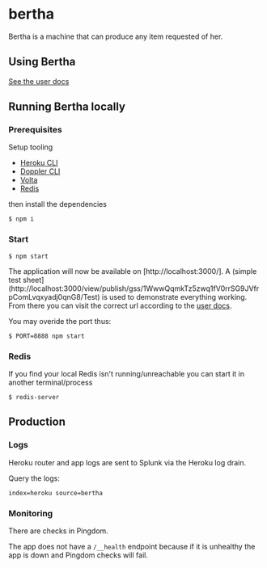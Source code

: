 # bertha

Bertha is a machine that can produce any item requested of her.

## Using Bertha

[See the user docs](https://github.com/ft-interactive/bertha/wiki/Tutorial)

## Running Bertha locally

### Prerequisites

Setup tooling

* [Heroku CLI](https://github.com/Financial-Times/next/wiki/Heroku)
* [Doppler CLI](https://docs.doppler.com/docs/install-cli)
* [Volta](https://docs.volta.sh/guide/getting-started)
* [Redis](https://redis.io/docs/install/install-redis/install-redis-on-mac-os/)

then install the dependencies

```
$ npm i
```

### Start

```
$ npm start
```

The application will now be available on [http://localhost:3000/]. A (simple test sheet](http://localhost:3000/view/publish/gss/1WwwQqmkTz5zwq1fV0rrSG9JVfrpComLvqxyadj0qnG8/Test) is used to demonstrate everything working. From there you can visit the correct url according to the [user docs](https://github.com/ft-interactive/bertha/wiki/Tutorial).

You may overide the port thus:

```
$ PORT=8888 npm start
```

### Redis

If you find your local Redis isn't running/unreachable you can start it in another terminal/process

```
$ redis-server
```

## Production

### Logs

Heroku router and app logs are sent to Splunk via the Heroku log drain.

Query the logs:


```
index=heroku source=bertha
```

### Monitoring

There are checks in Pingdom.

The app does not have a `/__health` endpoint because if it is unhealthy the app is down and Pingdom checks will fail.
